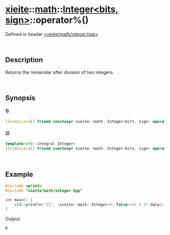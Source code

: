 # [xieite](../../../../../xieite.md)\:\:[math](../../../../../math.md)\:\:[Integer<bits, sign>](../../../../integer.md)\:\:operator%\(\)
Defined in header [<xieite/math/integer.hpp>](../../../../../../../include/xieite/math/integer.hpp)

&nbsp;

## Description
Returns the remainder after division of two integers.

&nbsp;

## Synopsis
#### 1)
```cpp
[[nodiscard]] friend constexpr xieite::math::Integer<bits, sign> operator%(xieite::math::Integer<bits, sign> dividend, xieite::math::Integer<bits, sign> divisor) noexcept;
```
#### 2)
```cpp
template<std::integral Integer>
[[nodiscard]] friend constexpr xieite::math::Integer<bits, sign> operator%(xieite::math::Integer<bits, sign> dividend, Integer divisor) noexcept;
```

&nbsp;

## Example
```cpp
#include <print>
#include "xieite/math/integer.hpp"

int main() {
    std::println("{}", (xieite::math::Integer<4, false>(9) % 3).data());
}
```
Output:
```
0
```
